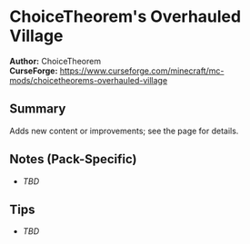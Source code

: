 # ChoiceTheorem's Overhauled Village

**Author:** ChoiceTheorem  
**CurseForge:** https://www.curseforge.com/minecraft/mc-mods/choicetheorems-overhauled-village

## Summary
Adds new content or improvements; see the page for details.

## Notes (Pack-Specific)
- _TBD_

## Tips
- _TBD_

